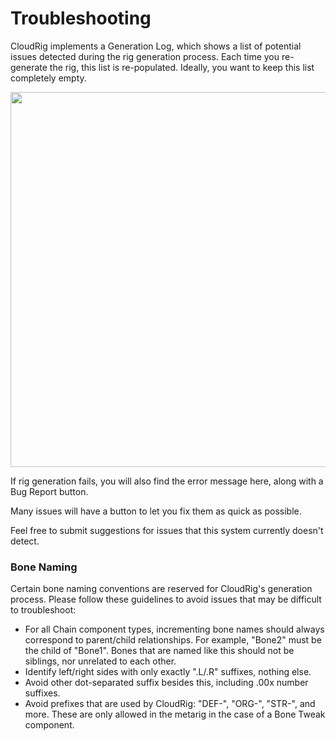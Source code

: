 # Troubleshooting
CloudRig implements a Generation Log, which shows a list of potential issues detected during the rig generation process. Each time you re-generate the rig, this list is re-populated. Ideally, you want to keep this list completely empty.

<img src="/media/addons/cloudrig/generation_log.png" width=600>

If rig generation fails, you will also find the error message here, along with a Bug Report button.

Many issues will have a button to let you fix them as quick as possible.

Feel free to submit suggestions for issues that this system currently doesn't detect.

### Bone Naming
Certain bone naming conventions are reserved for CloudRig's generation process. Please follow these guidelines to avoid issues that may be difficult to troubleshoot:
- For all Chain component types, incrementing bone names should always correspond to parent/child relationships. For example, "Bone2" must be the child of "Bone1". Bones that are named like this should not be siblings, nor unrelated to each other.
- Identify left/right sides with only exactly ".L/.R" suffixes, nothing else.
- Avoid other dot-separated suffix besides this, including .00x number suffixes.
- Avoid prefixes that are used by CloudRig: "DEF-", "ORG-", "STR-", and more. These are only allowed in the metarig in the case of a Bone Tweak component.
